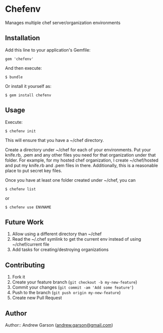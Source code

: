 # Chefenv

Manages multiple chef server/organization environments

## Installation

Add this line to your application's Gemfile:

    gem 'chefenv'

And then execute:

    $ bundle

Or install it yourself as:

    $ gem install chefenv

## Usage

Execute:

    $ chefenv init

This will ensure that you have a ~/chef directory.

Create a directory under ~/chef for each of your environments.
Put your knife.rb, .pem and any other files you need for that organization
under that folder. For example, for my hosted chef organization, I create
~/chef/hosted and put my knife.rb and .pem files in there. Additionally, this is
a reasonable place to put secret key files.

Once you have at least one folder created under ~/chef, you can

    $ chefenv list

or

    $ chefenv use ENVNAME

## Future Work

1. Allow using a different directory than ~/chef
1. Read the ~/.chef symlink to get the current env instead of using ~/chef/current file
1. Add tasks for creating/destroying organizations

## Contributing

1. Fork it
2. Create your feature branch (`git checkout -b my-new-feature`)
3. Commit your changes (`git commit -am 'Add some feature'`)
4. Push to the branch (`git push origin my-new-feature`)
5. Create new Pull Request

## Author

Author:: Andrew Garson (<andrew.garson@gmail.com>)
